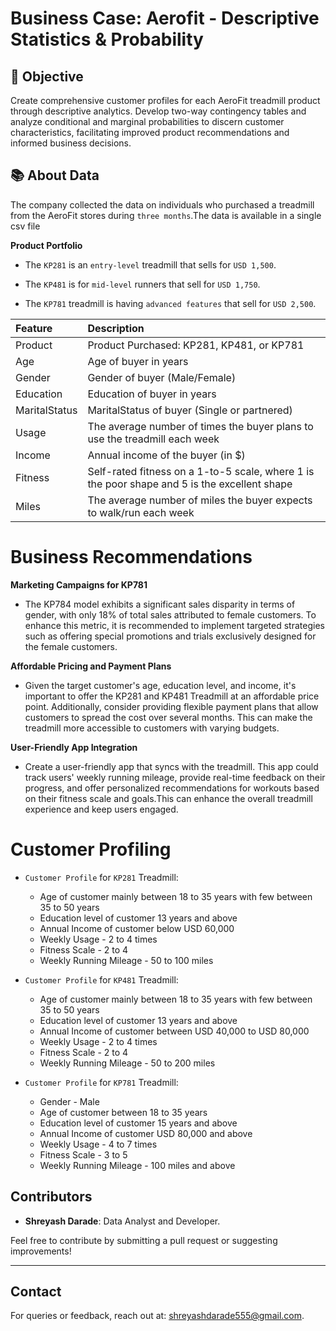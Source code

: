 # Business Case: Aerofit -  Descriptive Statistics & Probability

## 🎯 Objective
Create comprehensive customer profiles for each AeroFit treadmill product through descriptive analytics. Develop two-way contingency tables and analyze conditional and marginal probabilities to discern customer characteristics, facilitating improved product recommendations and informed business decisions.

## 📚 About Data
The company collected the data on individuals who purchased a treadmill from the AeroFit stores during `three months`.The data is available in a single csv file 

**Product Portfolio**

- The `KP281` is an `entry-level` treadmill that sells for `USD 1,500`.


- The `KP481` is for `mid-level` runners that sell for `USD 1,750`.


- The `KP781` treadmill is having `advanced features` that sell for `USD 2,500`.
  
| Feature | Description |
|:--------|:------------|
| Product | Product Purchased:	KP281, KP481, or KP781 |
| Age | Age of buyer in years |
| Gender | Gender of buyer (Male/Female) |
| Education | Education of buyer in years |
| MaritalStatus | MaritalStatus of buyer (Single or partnered) |
| Usage | The average number of times the buyer plans to use the treadmill each week |
| Income | Annual income of the buyer (in $) | 
| Fitness | Self-rated fitness on a 1-to-5 scale, where 1 is the poor shape and 5 is the excellent shape | 
| Miles | The average number of miles the buyer expects to walk/run each week | 

# Business Recommendations

**Marketing Campaigns for KP781**

- The KP784 model exhibits a significant sales disparity in terms of gender, with only 18% of total sales attributed to female customers. To enhance this metric, it is recommended to implement targeted strategies such as offering special promotions and trials exclusively designed for the female customers.

**Affordable Pricing and Payment Plans**
 
- Given the target customer's age, education level, and income, it's important to offer the KP281 and KP481 Treadmill at an affordable price point. Additionally, consider providing flexible payment plans that allow customers to spread the cost over several months. This can make the treadmill more accessible to customers with varying budgets.

**User-Friendly App Integration**

- Create a user-friendly app that syncs with the treadmill. This app could track users' weekly running mileage, provide real-time feedback on their progress, and offer personalized recommendations for workouts based on their fitness scale and goals.This  can enhance the overall treadmill experience and keep users engaged.

# Customer Profiling

- `Customer Profile` for `KP281` Treadmill:

    - Age of customer mainly between 18 to 35 years  with few between 35 to 50 years
    - Education level of customer 13 years and above
    - Annual Income of customer below USD 60,000 
    - Weekly Usage - 2 to 4 times
    - Fitness Scale - 2 to 4 
    - Weekly Running Mileage - 50 to 100 miles
    
    
- `Customer Profile` for `KP481` Treadmill:

    - Age of customer mainly between 18 to 35 years  with few between 35 to 50 years
    - Education level of customer 13 years and above
    - Annual Income of customer between USD 40,000 to USD 80,000
    - Weekly Usage - 2 to 4 times
    - Fitness Scale - 2 to 4 
    - Weekly Running Mileage - 50 to 200 miles
 
 
- `Customer Profile` for `KP781` Treadmill:

    - Gender - Male
    - Age of customer between 18 to 35 years
    - Education level of customer 15 years and above
    - Annual Income of customer USD 80,000 and above
    - Weekly Usage - 4 to 7 times
    - Fitness Scale - 3 to 5 
    - Weekly Running Mileage - 100 miles and above
 
## Contributors
- **Shreyash Darade**: Data Analyst and Developer.

Feel free to contribute by submitting a pull request or suggesting improvements!

---

## Contact
For queries or feedback, reach out at: [shreyashdarade555@gmail.com](mailto:shreyashdarade555@gmail.com).
